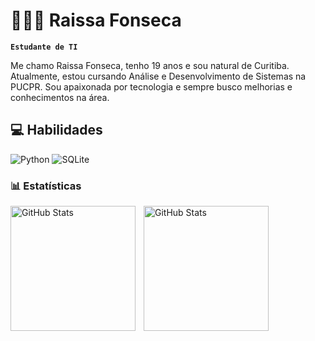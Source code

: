 # 👩🏻‍💻 Raissa Fonseca

**`Estudante de TI`**

Me chamo Raissa Fonseca, tenho 19 anos e sou natural de Curitiba. Atualmente, estou cursando Análise e Desenvolvimento de Sistemas na PUCPR. Sou apaixonada por tecnologia e sempre busco melhorias e conhecimentos na área.

## 💻 Habilidades

![Python](https://img.shields.io/badge/python-3670A0?style=for-the-badge&logo=python&logoColor=ffdd54)
![SQLite](https://img.shields.io/badge/sqlite-%2307405e.svg?style=for-the-badge&logo=sqlite&logoColor=white)


### 📊 Estatísticas

<p>
  <img 
    align="left" 
    alt="GitHub Stats" 
    height="200" 
    style="padding-right: 10px;" 
    src="https://github-readme-stats.vercel.app/api?username=fonsecarssa&show_icons=true&theme=tokyonight&include_all_commits=true&locale=pt-br" 
  />

<img 
      align="left" 
      alt="GitHub Stats" 
      height="200" 
      src="https://github-readme-stats.vercel.app/api/top-langs/?username=fonsecarssa&theme=tokyonight&layout=compact&custom_title=Tecnologias&langs_count=9" 
  />

</p>
